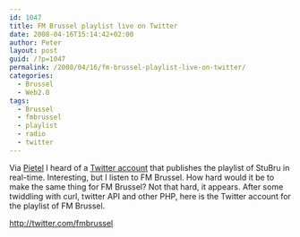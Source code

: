 ```yaml
---
id: 1047
title: FM Brussel playlist live on Twitter
date: 2008-04-16T15:14:42+02:00
author: Peter
layout: post
guid: /?p=1047
permalink: /2008/04/16/fm-brussel-playlist-live-on-twitter/
categories:
  - Brussel
  - Web2.0
tags:
  - Brussel
  - fmbrussel
  - playlist
  - radio
  - twitter
---
```

Via [Pietel](http://www.pietel.be/radioo) I heard of a [Twitter account](http://twitter.com/radioo) that publishes the playlist of StuBru in real-time. Interesting, but I listen to FM Brussel. How hard would it be to make the same thing for FM Brussel? Not that hard, it appears. After some twiddling with curl, twitter API and other PHP, here is the Twitter account for the playlist of FM Brussel.

<http://twitter.com/fmbrussel>

<div style="width:200px;text-align:center">
  <br /> <a style="font-size: 10px; color: #0xBA0909; text-decoration: none" href="http://twitter.com/fmbrussel"><img src="http://static.twitter.com/images/twitter_bubble_logo.gif" border="0" alt="" /></a>
</div>